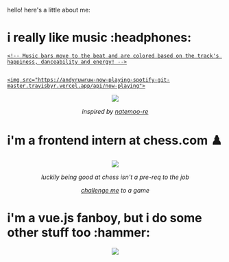 hello! here's a little about me:

<h1>
  i really like music :headphones:
</h1>

<!-- Nothing weird to see here -->
<p align="center"> 
  
  
  <a href="https://andyruwruw-now-playing-spotify-git-master.travisbyr.vercel.app/api/now-playing?open">
  
  
    <!-- Music bars move to the beat and are colored based on the track's happiness, danceability and energy! -->
    
    
    <img src="https://andyruwruw-now-playing-spotify-git-master.travisbyr.vercel.app/api/now-playing">
    
    
    
  </a>
  </a>
</p>

<p align="center">
  <img src="https://andyruwruw-now-playing-spotify-git-master.travisbyr.vercel.app/api/top-played">
</p>
 
<p align="center">
  <!-- He came up with the idea of HOW to show React components as an img on a README.md and the now playing component! -->
  <i>inspired by <a href="https://github.com/natemoo-re">natemoo-re</a></i>
</p>

<p></p>

<h1>
  i'm a frontend intern at chess.com ♟️
</h1>

<p align="center">
  <a href="https://www.chess.com/member/andyruwruw">
    <img src="https://andyruwruw.vercel.app/api/chess-games">
  </a>
</p>

<p align="center">
  <i>luckily being good at chess isn't a pre-req to the job</i>
</p>

<p align="center">
  <i><a href="https://www.chess.com/member/andyruwruw">challenge me</a> to a game</i>
</p>

<p></p>

<h1>
  i'm a vue.js fanboy, but i do some other stuff too :hammer:
</h1>

<p align="center">
  <img src="https://andyruwruw.vercel.app/api/skills">
</p>
